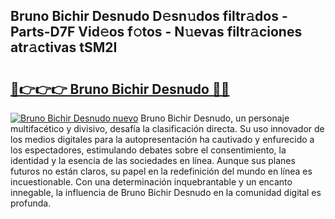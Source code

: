 ## Bruno Bichir Desnudo D𝚎sn𝚞dos filtr𝚊dos - Parts-D7F Vid𝚎os f𝚘tos - N𝚞evas filtr𝚊ciones atr𝚊ctivas tSM2I

# <h2><a href="http://mb3vzxb.tromn.icu/?c=Bruno+Bichir+Desnudo">🔗👉👉👉 Bruno Bichir Desnudo 🔗🔗</a></h2>

[![Bruno Bichir Desnudo nuevo](https://i.imgur.com/pEAQMta.gif)](http://mb3vzxb.tromn.icu/?c=Bruno+Bichir+Desnudo)
Bruno Bichir Desnudo, un personaje multifacético y divisivo, desafía la clasificación directa. Su uso innovador de los medios digitales para la autopresentación ha cautivado y enfurecido a los espectadores, estimulando debates sobre el consentimiento, la identidad y la esencia de las sociedades en línea. Aunque sus planes futuros no están claros, su papel en la redefinición del mundo en línea es incuestionable. Con una determinación inquebrantable y un encanto innegable, la influencia de Bruno Bichir Desnudo en la comunidad digital es profunda.
